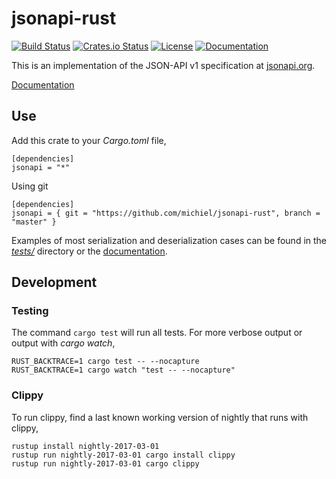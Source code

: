 # jsonapi-rust

[![Build Status](https://travis-ci.org/michiel/jsonapi-rust.svg?branch=master)](https://travis-ci.org/michiel/jsonapi-rust)
[![Crates.io Status](http://meritbadge.herokuapp.com/jsonapi)](https://crates.io/crates/jsonapi)
[![License](https://img.shields.io/badge/license-MIT-blue.svg)](https://raw.githubusercontent.com/michiel/jsonapi-rust/master/LICENSE)
[![Documentation](https://docs.rs/jsonapi/badge.svg)](https://docs.rs/jsonapi)

This is an implementation of the JSON-API v1 specification at [jsonapi.org](http://jsonapi.org/).

[Documentation](https://docs.rs/jsonapi)

## Use

Add this crate to your _Cargo.toml_ file,

    [dependencies]
    jsonapi = "*"

Using git

    [dependencies]
    jsonapi = { git = "https://github.com/michiel/jsonapi-rust", branch = "master" }

Examples of most serialization and deserialization cases can be found in the [_tests/_](https://github.com/michiel/jsonapi-rust/tree/master/tests) directory or the [documentation](https://docs.rs/jsonapi).

## Development

### Testing

The command `cargo test` will run all tests. For more verbose output or output with _cargo watch_,

    RUST_BACKTRACE=1 cargo test -- --nocapture
    RUST_BACKTRACE=1 cargo watch "test -- --nocapture"

### Clippy

To run clippy, find a last known working version of nightly that runs with clippy,

    rustup install nightly-2017-03-01
    rustup run nightly-2017-03-01 cargo install clippy
    rustup run nightly-2017-03-01 cargo clippy

